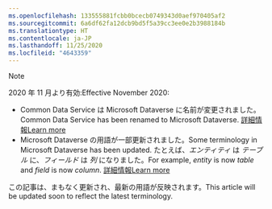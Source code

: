 ```yaml
---
ms.openlocfilehash: 133555881fcbb0bcecb0749343d0aef970405af2
ms.sourcegitcommit: 6a6df62fa12dcb9bd5f5a39cc3ee0e2b3988184b
ms.translationtype: HT
ms.contentlocale: ja-JP
ms.lasthandoff: 11/25/2020
ms.locfileid: "4643359"
---
```

> [!NOTE]
> <span data-ttu-id="323d5-101">2020 年 11 月より有効:</span><span class="sxs-lookup"><span data-stu-id="323d5-101">Effective November 2020:</span></span>
> - <span data-ttu-id="323d5-102">Common Data Service は Microsoft Dataverse に名前が変更されました。</span><span class="sxs-lookup"><span data-stu-id="323d5-102">Common Data Service has been renamed to Microsoft Dataverse.</span></span> [<span data-ttu-id="323d5-103">詳細情報</span><span class="sxs-lookup"><span data-stu-id="323d5-103">Learn more</span></span>](https://aka.ms/PAuAppBlog)
> - <span data-ttu-id="323d5-104">Microsoft Dataverse の用語が一部更新されました。</span><span class="sxs-lookup"><span data-stu-id="323d5-104">Some terminology in Microsoft Dataverse has been updated.</span></span> <span data-ttu-id="323d5-105">たとえば、*エンティティ* は *テーブル* に、*フィールド* は *列* になりました。</span><span class="sxs-lookup"><span data-stu-id="323d5-105">For example, *entity* is now *table* and *field* is now *column*.</span></span> [<span data-ttu-id="323d5-106">詳細情報</span><span class="sxs-lookup"><span data-stu-id="323d5-106">Learn more</span></span>](https://go.microsoft.com/fwlink/?linkid=2147247)
>
> <span data-ttu-id="323d5-107">この記事は、まもなく更新され、最新の用語が反映されます。</span><span class="sxs-lookup"><span data-stu-id="323d5-107">This article will be updated soon to reflect the latest terminology.</span></span>
